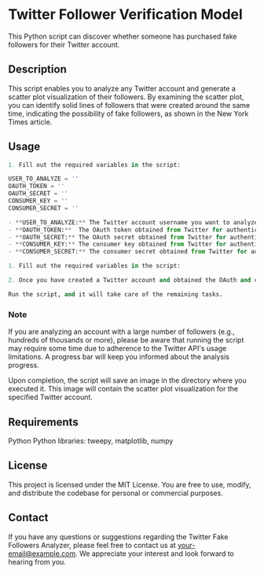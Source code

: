 # Twitter Follower Verification Model

This Python script can discover whether someone has purchased fake followers for their Twitter account.

## Description

This script enables you to analyze any Twitter account and generate a scatter plot visualization of their followers. By examining the scatter plot, you can identify solid lines of followers that were created around the same time, indicating the possibility of fake followers, as shown in the New York Times article.

## Usage
```python
1. Fill out the required variables in the script:

USER_TO_ANALYZE = ''
OAUTH_TOKEN = ''
OAUTH_SECRET = ''
CONSUMER_KEY = ''
CONSUMER_SECRET = ''

- **USER_TO_ANALYZE:** The Twitter account username you want to analyze.
- **OAUTH_TOKEN:**  The OAuth token obtained from Twitter for authentication.
- **OAUTH_SECRET:** The OAuth secret obtained from Twitter for authentication.
- **CONSUMER_KEY:** The consumer key obtained from Twitter for authentication.
- **CONSUMER_SECRET:** The consumer secret obtained from Twitter for authentication.

1. Fill out the required variables in the script: 

2. Once you have created a Twitter account and obtained the OAuth and consumer keys, replace the empty strings with the corresponding values.

Run the script, and it will take care of the remaining tasks.

```

### Note
  If you are analyzing an account with a large number of followers (e.g., hundreds of thousands or more), please be aware that running the script may require some time due to adherence to the Twitter API's usage limitations. A progress bar will  keep you informed about the analysis progress.

  Upon completion, the script will save an image in the directory where you executed it. This image will contain the scatter plot visualization for the specified Twitter account.

## Requirements
Python
Python libraries: tweepy, matplotlib, numpy

## License
This project is licensed under the MIT License. You are free to use, modify, and distribute the codebase for personal or commercial purposes.

## Contact
If you have any questions or suggestions regarding the Twitter Fake Followers Analyzer, please feel free to contact us at your-email@example.com. We appreciate your interest and look forward to hearing from you.
